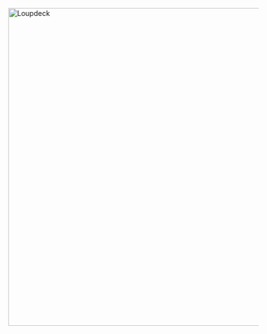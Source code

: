 [<img width="644" height="638" alt="Loupdeck" src="https://github.com/user-attachments/assets/9fc899e5-7f19-4829-be8b-11f8873eeb60" />](https://github.com/JFWooten4/free-markets/discussions/17)
